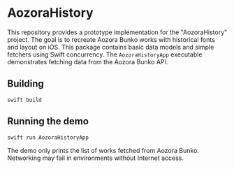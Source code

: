 # AozoraHistory

This repository provides a prototype implementation for the "AozoraHistory" project. The goal is to recreate Aozora Bunko works with historical fonts and layout on iOS. This package contains basic data models and simple fetchers using Swift concurrency. The `AozoraHistoryApp` executable demonstrates fetching data from the Aozora Bunko API.

## Building

```
swift build
```

## Running the demo

```
swift run AozoraHistoryApp
```

The demo only prints the list of works fetched from Aozora Bunko. Networking may fail in environments without Internet access.
